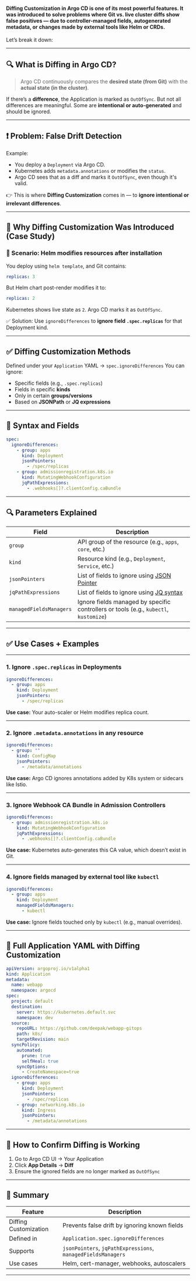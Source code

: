 
#### **Diffing Customization** in Argo CD is one of its most powerful features. It was introduced to solve problems where **Git vs. live cluster diffs show false positives** — due to controller-managed fields, autogenerated metadata, or changes made by external tools like Helm or CRDs.

Let’s break it down:

---

## 🔍 What is Diffing in Argo CD?

> Argo CD continuously compares the **desired state (from Git)** with the **actual state (in the cluster)**.

If there’s a **difference**, the Application is marked as `OutOfSync`. But not all differences are meaningful. Some are **intentional or auto-generated** and should be ignored.

---

## ❗ Problem: False Drift Detection

Example:

* You deploy a `Deployment` via Argo CD.
* Kubernetes adds `metadata.annotations` or modifies the `status`.
* Argo CD sees that as a diff and marks it `OutOfSync`, even though it's valid.

👉 This is where **Diffing Customization** comes in — to **ignore intentional or irrelevant differences**.

---

## 🎯 Why Diffing Customization Was Introduced (Case Study)

### 📘 Scenario: Helm modifies resources after installation

You deploy using `helm template`, and Git contains:

```yaml
replicas: 3
```

But Helm chart post-render modifies it to:

```yaml
replicas: 2
```

Kubernetes shows live state as `2`. Argo CD marks it as `OutOfSync`.

✅ Solution: Use `ignoreDifferences` to **ignore field `.spec.replicas`** for that Deployment kind.

---

## ✅ Diffing Customization Methods

Defined under your `Application` YAML → `spec.ignoreDifferences`
You can ignore:

* Specific fields (e.g., `.spec.replicas`)
* Fields in specific **kinds**
* Only in certain **groups/versions**
* Based on **JSONPath** or **JQ expressions**

---

## 🧱 Syntax and Fields

```yaml
spec:
  ignoreDifferences:
    - group: apps
      kind: Deployment
      jsonPointers:
        - /spec/replicas
    - group: admissionregistration.k8s.io
      kind: MutatingWebhookConfiguration
      jqPathExpressions:
        - .webhooks[]?.clientConfig.caBundle
```

---

## 🔍 Parameters Explained

| Field                   | Description                                                                           |
| ----------------------- | ------------------------------------------------------------------------------------- |
| `group`                 | API group of the resource (e.g., `apps`, `core`, etc.)                                |
| `kind`                  | Resource kind (e.g., `Deployment`, `Service`, etc.)                                   |
| `jsonPointers`          | List of fields to ignore using [JSON Pointer](https://tools.ietf.org/html/rfc6901)    |
| `jqPathExpressions`     | List of fields to ignore using [JQ syntax](https://stedolan.github.io/jq/manual/)     |
| `managedFieldsManagers` | Ignore fields managed by specific controllers or tools (e.g., `kubectl`, `kustomize`) |

---

## ✅ Use Cases + Examples

---

### 1. **Ignore `.spec.replicas` in Deployments**

```yaml
ignoreDifferences:
  - group: apps
    kind: Deployment
    jsonPointers:
      - /spec/replicas
```

**Use case:** Your auto-scaler or Helm modifies replica count.

---

### 2. **Ignore `.metadata.annotations` in any resource**

```yaml
ignoreDifferences:
  - group: ""
    kind: ConfigMap
    jsonPointers:
      - /metadata/annotations
```

**Use case:** Argo CD ignores annotations added by K8s system or sidecars like Istio.

---

### 3. **Ignore Webhook CA Bundle in Admission Controllers**

```yaml
ignoreDifferences:
  - group: admissionregistration.k8s.io
    kind: MutatingWebhookConfiguration
    jqPathExpressions:
      - .webhooks[]?.clientConfig.caBundle
```

**Use case:** Kubernetes auto-generates this CA value, which doesn’t exist in Git.

---

### 4. **Ignore fields managed by external tool like `kubectl`**

```yaml
ignoreDifferences:
  - group: apps
    kind: Deployment
    managedFieldsManagers:
      - kubectl
```

**Use case:** Ignore fields touched only by `kubectl` (e.g., manual overrides).

---

## 📘 Full Application YAML with Diffing Customization

```yaml
apiVersion: argoproj.io/v1alpha1
kind: Application
metadata:
  name: webapp
  namespace: argocd
spec:
  project: default
  destination:
    server: https://kubernetes.default.svc
    namespace: dev
  source:
    repoURL: https://github.com/deepak/webapp-gitops
    path: k8s/
    targetRevision: main
  syncPolicy:
    automated:
      prune: true
      selfHeal: true
    syncOptions:
      - CreateNamespace=true
  ignoreDifferences:
    - group: apps
      kind: Deployment
      jsonPointers:
        - /spec/replicas
    - group: networking.k8s.io
      kind: Ingress
      jsonPointers:
        - /metadata/annotations
```

---

## 🔄 How to Confirm Diffing is Working

1. Go to Argo CD UI → Your Application
2. Click **App Details** → **Diff**
3. Ensure the ignored fields are no longer marked as `OutOfSync`

---

## 🧠 Summary

| Feature               | Description                                                  |
| --------------------- | ------------------------------------------------------------ |
| Diffing Customization | Prevents false drift by ignoring known fields                |
| Defined in            | `Application.spec.ignoreDifferences`                         |
| Supports              | `jsonPointers`, `jqPathExpressions`, `managedFieldsManagers` |
| Use cases             | Helm, cert-manager, webhooks, autoscalers                    |

---
